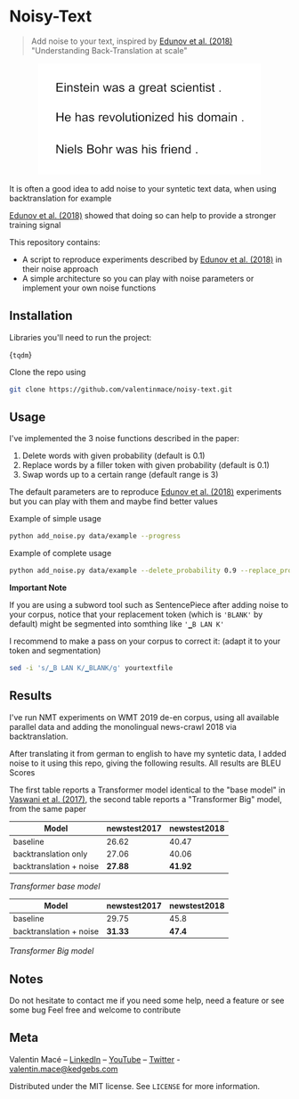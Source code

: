 # Noisy-Text
>Add noise to your text, inspired by [Edunov et al. (2018)](https://arxiv.org/abs/1808.09381) "Understanding Back-Translation at scale"

<p align="center">
  <img src="./animation.gif">
</p>

It is often a good idea to add noise to your syntetic text data, when using backtranslation for example

[Edunov et al. (2018)](https://arxiv.org/abs/1808.09381) showed that doing so can help to provide a stronger training signal


This repository contains:
- A script to reproduce experiments described by [Edunov et al. (2018)](https://arxiv.org/abs/1808.09381) in their noise approach
- A simple architecture so you can play with noise parameters or implement your own noise functions

## Installation

Libraries you'll need to run the project:

{``tqdm``}

Clone the repo using

```sh
git clone https://github.com/valentinmace/noisy-text.git
```

## Usage
I've implemented the 3 noise functions described in the paper:

1. Delete words with given probability (default is 0.1)
2. Replace words by a filler token with given probability (default is 0.1)
3. Swap words up to a certain range (default range is 3)

The default parameters are to reproduce [Edunov et al. (2018)](https://arxiv.org/abs/1808.09381) experiments but you can play with them and maybe find better values

Example of simple usage
```sh
python add_noise.py data/example --progress
```
Example of complete usage
```sh
python add_noise.py data/example --delete_probability 0.9 --replace_probability 0.9  --filler_token 'MASK' --permutation_range 3
```

**Important Note**

If you are using a subword tool such as SentencePiece after adding noise to your corpus, notice that your replacement token (which is ``'BLANK'`` by default) might be segmented into somthing like ``'▁B LAN K'``

I recommend to make a pass on your corpus to correct it: (adapt it to your token and segmentation)
```sh
sed -i 's/▁B LAN K/▁BLANK/g' yourtextfile
```

## Results

I've run NMT experiments on WMT 2019 de-en corpus, using all available parallel data and adding the monolingual news-crawl 2018 via backtranslation.

After translating it from german to english to have my syntetic data, I added noise to it using this repo, giving the following results. All results are BLEU Scores

The first table reports a Transformer model identical to the "base model" in [Vaswani et al. (2017)](https://arxiv.org/pdf/1706.03762.pdf), the second table reports a "Transformer Big" model, from the same paper

| Model  | newstest2017 | newstest2018 |
| ------------- | ------------- | ------------- |
| baseline  | 26.62  | 40.47  |
|  backtranslation only | 27.06  | 40.06  |
|  backtranslation + noise | **27.88**  | **41.92**  |

*Transformer base model*

| Model  | newstest2017 | newstest2018 |
| ------------- | ------------- | ------------- |
| baseline  | 29.75  | 45.8  |
|  backtranslation + noise | **31.33**  | **47.4**  |

*Transformer Big model*


## Notes

Do not hesitate to contact me if you need some help, need a feature or see some bug
Feel free and welcome to contribute


## Meta

Valentin Macé – [LinkedIn](https://www.linkedin.com/in/valentin-mac%C3%A9-310683165/) – [YouTube](https://www.youtube.com/channel/UCMIW0JKxoxBDM5yiiF17SrA) – [Twitter](https://twitter.com/ValentinMace) - valentin.mace@kedgebs.com

Distributed under the MIT license. See ``LICENSE`` for more information.
